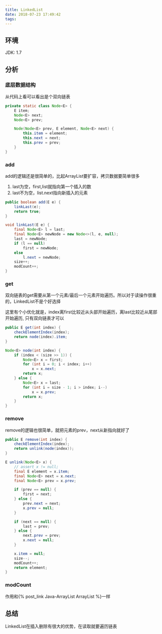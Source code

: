 ```yaml
---
title: LinkedList
date: 2018-07-23 17:49:42
tags:
---
```

<!-- toc -->

## 环境
JDK: 1.7

## 分析

### 底层数据结构
从代码上看可以看出是个双向链表
```java
private static class Node<E> {
    E item;
    Node<E> next;
    Node<E> prev;

    Node(Node<E> prev, E element, Node<E> next) {
        this.item = element;
        this.next = next;
        this.prev = prev;
    }
}
```

### add
add的逻辑还是很简单的，比起ArrayList要扩容，拷贝数据要简单很多
1. last为空，first,list就指向第一个插入的数
2. last不为空，list.next指向新插入的元素

```java
public boolean add(E e) {
    linkLast(e);
    return true;
}

void linkLast(E e) {
    final Node<E> l = last;
    final Node<E> newNode = new Node<>(l, e, null);
    last = newNode;
    if (l == null)
        first = newNode;
    else
        l.next = newNode;
    size++;
    modCount++;
}
```

### get
双向链表的get需要从第一个元素/最后一个元素开始遍历。所以对于读操作很重的，LinkedList不是个好选择

这里有个小优化就是，index离first比较近从头部开始遍历，离last比较近从尾部开始遍历, 只有双向链表才可以

```java
public E get(int index) {
    checkElementIndex(index);
    return node(index).item;
}

Node<E> node(int index) {
    if (index < (size >> 1)) {
        Node<E> x = first;
        for (int i = 0; i < index; i++)
            x = x.next;
        return x;
    } else {
        Node<E> x = last;
        for (int i = size - 1; i > index; i--)
            x = x.prev;
        return x;
    }
}
```

### remove
remove的逻辑也很简单，就把元素的prev，next从新指向就好了
```java
public E remove(int index) {
    checkElementIndex(index);
    return unlink(node(index));
}

E unlink(Node<E> x) {
    // assert x != null;
    final E element = x.item;
    final Node<E> next = x.next;
    final Node<E> prev = x.prev;

    if (prev == null) {
        first = next;
    } else {
        prev.next = next;
        x.prev = null;
    }

    if (next == null) {
        last = prev;
    } else {
        next.prev = prev;
        x.next = null;
    }

    x.item = null;
    size--;
    modCount++;
    return element;
}    
```

### modCount
作用和{% post_link Java-ArrayList ArrayList %}一样

## 总结
LinkedList在插入删除有很大的优势，在读取就要遍历链表